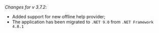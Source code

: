 _Changes for v 3.7.2_:
- Added support for new offline help provider;
- The application has been migrated to `.NET 9.0` from `.NET Framework 4.8.1`
